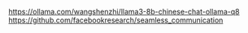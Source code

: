 https://ollama.com/wangshenzhi/llama3-8b-chinese-chat-ollama-q8
https://github.com/facebookresearch/seamless_communication